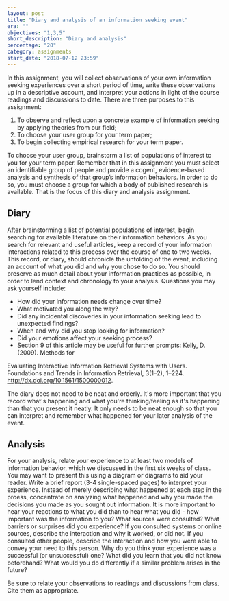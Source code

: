 ```yaml
---
layout: post
title: "Diary and analysis of an information seeking event"
era: ""
objectives: "1,3,5"
short_description: "Diary and analysis"
percentage: "20"
category: assignments
start_date: "2018-07-12 23:59"
---
```


In this assignment, you will collect observations of your own information seeking experiences over a short period of time, write these observations up in a descriptive account, and interpret your actions in light of the course readings and discussions to date. There are three purposes to this assignment:

1. To observe and reflect upon a concrete example of information seeking by applying theories from our field;
2. To choose your user group for your term paper;
3. To begin collecting empirical research for your term paper. 

To choose your user group, brainstorm a list of populations of interest to you for your term paper. Remember that in this assignment you must select an identifiable group of people and provide a cogent, evidence-based analysis and synthesis of that group’s information behaviors. In order to do so, you must choose a group for which a body of published research is available. That is the focus of this diary and analysis assignment.

## Diary

After brainstorming a list of potential populations of interest, begin searching for available literature on their information behaviors. As you search for relevant and useful articles, keep a record of your information interactions related to this process over the course of one to two weeks. This record, or diary, should chronicle the unfolding of the event, including an account of what you did and why you chose to do so. You should preserve as much detail about your information practices as possible, in order to lend context and chronology to your analysis. Questions you may ask yourself include:

- How did your information needs change over time?
- What motivated you along the way?
- Did any incidental discoveries in your information seeking lead to unexpected findings?
- When and why did you stop looking for information?
- Did your emotions affect your seeking process?
- Section 9 of this article may be useful for further prompts: Kelly, D. (2009). Methods for 

Evaluating Interactive Information Retrieval Systems with Users. Foundations and Trends in Information Retrieval, 3(1–2), 1–224. http://dx.doi.org/10.1561/1500000012.

The diary does not need to be neat and orderly. It's more important that you record what's happening and what you're thinking/feeling as it's happening than that you present it neatly. It only needs to be neat enough so that you can interpret and remember what happened for your later analysis of the event.

## Analysis

For your analysis, relate your experience to at least two models of information behavior, which we discussed in the first six weeks of class. You may want to present this using a diagram or diagrams to aid your reader. Write a brief report (3-4 single-spaced pages) to interpret your experience. Instead of merely describing what happened at each step in the proess, concentrate on analyzing what happened and why you made the decisions you made as you sought out information. It is more important to hear your reactions to what you did than to hear what you did - how important was the information to you? What sources were consulted? What barriers or surprises did you experience? If you consulted systems or online sources, describe the interaction and why it worked, or did not. If you consulted other people, describe the interaction and how you were able to convey your need to this person. Why do you think your experience was a successful (or unsuccessful) one? What did you learn that you did not know beforehand? What would you do differently if a similar problem arises in the future?

Be sure to relate your observations to readings and discussions from class. Cite them as appropriate. 